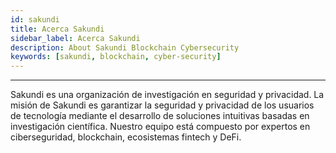 ```yaml
---
id: sakundi
title: Acerca Sakundi
sidebar_label: Acerca Sakundi
description: About Sakundi Blockchain Cybersecurity
keywords: [sakundi, blockchain, cyber-security]
---
```


---

<div className="sakundiLogo logo"></div>

Sakundi es una organización de investigación en seguridad y privacidad. La misión de Sakundi es garantizar la seguridad y privacidad de los usuarios de tecnología mediante el desarrollo de soluciones intuitivas basadas en investigación científica. Nuestro equipo está compuesto por expertos en ciberseguridad, blockchain, ecosistemas fintech y DeFi.

<div className="socialMediaLinks">
    <a href="http://sakundi.io/" className="button sakundiWeb"></a>
    <a href="https://twitter.com/Sakundi_io" className="button sakundiTwitter"></a>
    <a href="https://www.linkedin.com/company/sakundi/" className="button sakundiLinkedIn"></a>
    <a href="https://discord.gg/Ys5f6H9DFm" className="button sakundiDiscord"></a>
</div>
